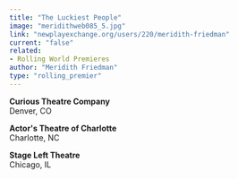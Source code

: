 ```yaml
---
title: "The Luckiest People"
image: "meridithweb085_5.jpg"
link: "newplayexchange.org/users/220/meridith-friedman"
current: "false"
related:
- Rolling World Premieres
author: "Meridith Friedman"
type: "rolling_premier"
---
```


**Curious Theatre Company**\
Denver, CO

**Actor&#039;s Theatre of Charlotte**\
Charlotte, NC

**Stage Left Theatre**\
Chicago, IL
